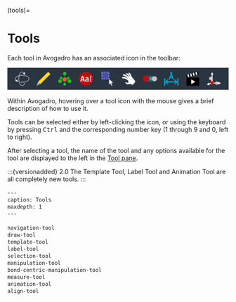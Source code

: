 (tools)=

# Tools

Each tool in Avogadro has an associated icon in the toolbar:

![The appearance of the toolbar in dark mode.](../../_static/toolbar_dark.svg)

Within Avogadro, hovering over a tool icon with the mouse gives a brief description of how to use it.

Tools can be selected either by left-clicking the icon, or using the keyboard by pressing <kbd>Ctrl</kbd> and the corresponding number key (1 through 9 and 0, left to right).

After selecting a tool, the name of the tool and any options available for the tool are displayed to the left in the [Tool pane](panes-tool-pane).

:::{versionadded} 2.0
The Template Tool, Label Tool and Animation Tool are all completely new tools.
:::

```{toctree}
---
caption: Tools
maxdepth: 1
---

navigation-tool
draw-tool
template-tool
label-tool
selection-tool
manipulation-tool
bond-centric-manipulation-tool
measure-tool
animation-tool
align-tool
```
